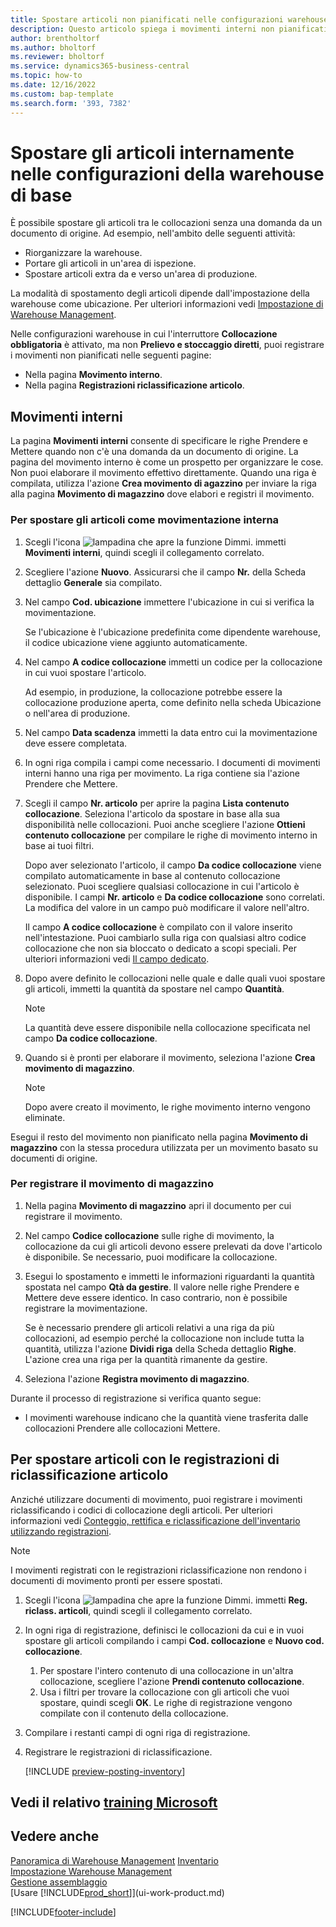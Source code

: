 ```yaml
---
title: Spostare articoli non pianificati nelle configurazioni warehouse di base
description: Questo articolo spiega i movimenti interni non pianificati tra le collocazioni senza una domanda da un documento di origine.
author: brentholtorf
ms.author: bholtorf
ms.reviewer: bholtorf
ms.service: dynamics365-business-central
ms.topic: how-to
ms.date: 12/16/2022
ms.custom: bap-template
ms.search.form: '393, 7382'
---
```

# <a name="move-items-internally-in-basic-warehouse-configurations" />Spostare gli articoli internamente nelle configurazioni della warehouse di base

È possibile spostare gli articoli tra le collocazioni senza una domanda da un documento di origine. Ad esempio, nell'ambito delle seguenti attività:

* Riorganizzare la warehouse.
* Portare gli articoli in un'area di ispezione.
* Spostare articoli extra da e verso un'area di produzione. 

La modalità di spostamento degli articoli dipende dall'impostazione della warehouse come ubicazione. Per ulteriori informazioni vedi [Impostazione di Warehouse Management](warehouse-setup-warehouse.md).

Nelle configurazioni warehouse in cui l'interruttore **Collocazione obbligatoria** è attivato, ma non **Prelievo e stoccaggio diretti**, puoi registrare i movimenti non pianificati nelle seguenti pagine:  

* Nella pagina **Movimento interno**.
* Nella pagina **Registrazioni riclassificazione articolo**.  

## <a name="internal-movements" />Movimenti interni

La pagina **Movimenti interni** consente di specificare le righe Prendere e Mettere quando non c'è una domanda da un documento di origine. La pagina del movimento interno è come un prospetto per organizzare le cose. Non puoi elaborare il movimento effettivo direttamente. Quando una riga è compilata, utilizza l'azione **Crea movimento di agazzino** per inviare la riga alla pagina **Movimento di magazzino** dove elabori e registri il movimento.

### <a name="to-move-items-as-an-internal-movement" />Per spostare gli articoli come movimentazione interna

1. Scegli l'icona ![lampadina che apre la funzione Dimmi.](media/ui-search/search_small.png "Dimmi cosa vuoi fare") immetti **Movimenti interni**, quindi scegli il collegamento correlato.  
2. Scegliere l'azione **Nuovo**. Assicurarsi che il campo **Nr.** della Scheda dettaglio **Generale** sia compilato.
3. Nel campo **Cod. ubicazione** immettere l'ubicazione in cui si verifica la movimentazione.  

    Se l'ubicazione è l'ubicazione predefinita come dipendente warehouse, il codice ubicazione viene aggiunto automaticamente.  
4. Nel campo **A codice collocazione** immetti un codice per la collocazione in cui vuoi spostare l'articolo.

    Ad esempio, in produzione, la collocazione potrebbe essere la collocazione produzione aperta, come definito nella scheda Ubicazione o nell'area di produzione.  
5. Nel campo **Data scadenza** immetti la data entro cui la movimentazione deve essere completata.  
6. In ogni riga compila i campi come necessario. I documenti di movimenti interni hanno una riga per movimento. La riga contiene sia l'azione Prendere che Mettere.
7. Scegli il campo **Nr. articolo** per aprire la pagina **Lista contenuto collocazione**. Seleziona l'articolo da spostare in base alla sua disponibilità nelle collocazioni. Puoi anche scegliere l'azione **Ottieni contenuto collocazione** per compilare le righe di movimento interno in base ai tuoi filtri.  

    Dopo aver selezionato l'articolo, il campo **Da codice collocazione** viene compilato automaticamente in base al contenuto collocazione selezionato. Puoi scegliere qualsiasi collocazione in cui l'articolo è disponibile. I campi **Nr. articolo** e **Da codice collocazione** sono correlati. La modifica del valore in un campo può modificare il valore nell'altro.  

    Il campo **A codice collocazione** è compilato con il valore inserito nell'intestazione. Puoi cambiarlo sulla riga con qualsiasi altro codice collocazione che non sia bloccato o dedicato a scopi speciali. Per ulteriori informazioni vedi [Il campo dedicato](warehouse-how-to-create-individual-bins.md#the-dedicated-field).  

8. Dopo avere definito le collocazioni nelle quale e dalle quali vuoi spostare gli articoli, immetti la quantità da spostare nel campo **Quantità**.  

    > [!NOTE]  
    > La quantità deve essere disponibile nella collocazione specificata nel campo **Da codice collocazione**.  

9. Quando si è pronti per elaborare il movimento, seleziona l'azione **Crea movimento di magazzino**.  

    > [!NOTE]  
    >  Dopo avere creato il movimento, le righe movimento interno vengono eliminate.  

Esegui il resto del movimento non pianificato nella pagina **Movimento di magazzino** con la stessa procedura utilizzata per un movimento basato su documenti di origine.

### <a name="to-record-the-inventory-movement" />Per registrare il movimento di magazzino

1. Nella pagina **Movimento di magazzino** apri il documento per cui registrare il movimento.  
2. Nel campo **Codice collocazione** sulle righe di movimento, la collocazione da cui gli articoli devono essere prelevati da dove l'articolo è disponibile. Se necessario, puoi modificare la collocazione.
3. Esegui lo spostamento e immetti le informazioni riguardanti la quantità spostata nel campo **Qtà da gestire**. Il valore nelle righe Prendere e Mettere deve essere identico. In caso contrario, non è possibile registrare la movimentazione.

    Se è necessario prendere gli articoli relativi a una riga da più collocazioni, ad esempio perché la collocazione non include tutta la quantità, utilizza l'azione **Dividi riga** della Scheda dettaglio **Righe**. L'azione crea una riga per la quantità rimanente da gestire.  
4. Seleziona l'azione **Registra movimento di magazzino**.  

Durante il processo di registrazione si verifica quanto segue:

* I movimenti warehouse indicano che la quantità viene trasferita dalle collocazioni Prendere alle collocazioni Mettere.

## <a name="to-move-items-with-the-item-reclassification-journal" />Per spostare articoli con le registrazioni di riclassificazione articolo

Anziché utilizzare documenti di movimento, puoi registrare i movimenti riclassificando i codici di collocazione degli articoli. Per ulteriori informazioni vedi [Conteggio, rettifica e riclassificazione dell'inventario utilizzando registrazioni](inventory-how-count-adjust-reclassify.md).

> [!NOTE]  
> I movimenti registrati con le registrazioni riclassificazione non rendono i documenti di movimento pronti per essere spostati.  

1. Scegli l'icona ![lampadina che apre la funzione Dimmi.](media/ui-search/search_small.png "Dimmi cosa vuoi fare") immetti **Reg. riclass. articoli**, quindi scegli il collegamento correlato.  
2. In ogni riga di registrazione, definisci le collocazioni da cui e in vuoi spostare gli articoli compilando i campi **Cod. collocazione** e **Nuovo cod. collocazione**.  

    1. Per spostare l'intero contenuto di una collocazione in un'altra collocazione, scegliere l'azione **Prendi contenuto collocazione**.  
    2. Usa i filtri per trovare la collocazione con gli articoli che vuoi spostare, quindi scegli **OK**. Le righe di registrazione vengono compilate con il contenuto della collocazione.  
3. Compilare i restanti campi di ogni riga di registrazione.
4. Registrare le registrazioni di riclassificazione.  

    [!INCLUDE [preview-posting-inventory](includes/preview-posting-inventory.md)]

## <a name="see-related-microsoft-training" />Vedi il relativo [training Microsoft](/training/modules/manage-internal-warehouse-processes/)

## <a name="see-also" />Vedere anche

[Panoramica di Warehouse Management](design-details-warehouse-management.md)
[Inventario](inventory-manage-inventory.md)  
[Impostazione Warehouse Management](warehouse-setup-warehouse.md)  
[Gestione assemblaggio](assembly-assemble-items.md)  
[Usare [!INCLUDE[prod_short](includes/prod_short.md)]](ui-work-product.md)


[!INCLUDE[footer-include](includes/footer-banner.md)]

